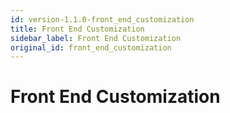 ```yaml
---
id: version-1.1.0-front_end_customization
title: Front End Customization
sidebar_label: Front End Customization
original_id: front_end_customization
---
```


# Front End Customization
